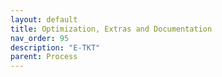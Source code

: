 ```yaml
---
layout: default
title: Optimization, Extras and Documentation
nav_order: 95
description: "E-TKT"
parent: Process
---
```

